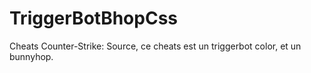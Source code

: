 # TriggerBotBhopCss
Cheats Counter-Strike: Source, ce cheats est un triggerbot color, et un bunnyhop.
